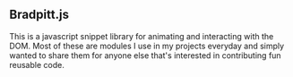 ## Bradpitt.js

This is a javascript snippet library for animating and interacting with the DOM. Most of these are modules I use in my projects everyday and simply wanted to share them for anyone else that's interested in contributing fun reusable code.
